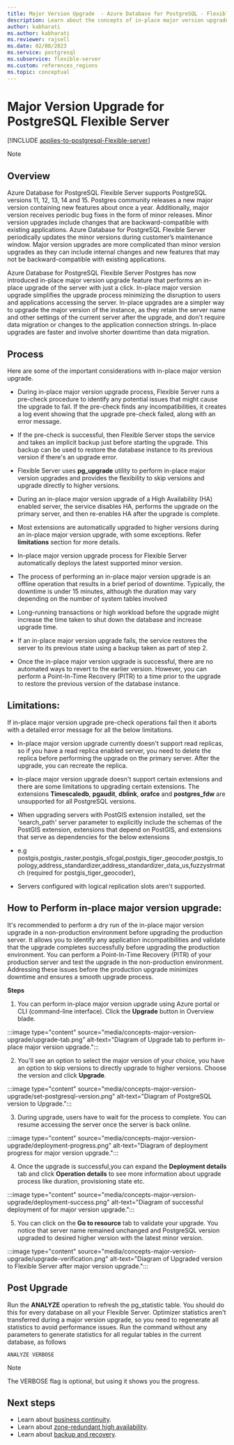 ```yaml
---
title: Major Version Upgrade  - Azure Database for PostgreSQL - Flexible Server 
description: Learn about the concepts of in-place major version upgrade with Azure Database for PostgreSQL - Flexible Server
author: kabharati
ms.author: kabharati
ms.reviewer: rajsell
ms.date: 02/08/2023
ms.service: postgresql
ms.subservice: flexible-server
ms.custom: references_regions
ms.topic: conceptual
---
```


# Major Version Upgrade for PostgreSQL Flexible Server 

[!INCLUDE [applies-to-postgresql-Flexible-server](../includes/applies-to-postgresql-Flexible-server.md)]

> [!NOTE]


## Overview

Azure Database for PostgreSQL Flexible Server supports PostgreSQL versions 11, 12, 13, 14 and 15. Postgres community releases a new major version containing new features about once a year. Additionally, major version receives periodic bug fixes in the form of minor releases. Minor version upgrades include changes that are backward-compatible with existing applications. Azure Database for PostgreSQL Flexible Server periodically updates the minor versions during customer’s maintenance window. Major version upgrades are more complicated than minor version upgrades as they can include internal changes and new features that may not be backward-compatible with existing applications. 

Azure Database for PostgreSQL Flexible Server Postgres has now introduced in-place major version upgrade feature that performs an in-place upgrade of the server with just a click. In-place major version upgrade simplifies the upgrade process minimizing the disruption to users and applications accessing the server. In-place upgrades are a simpler way to upgrade the major version of the instance, as they retain the server name and other settings of the current server after the upgrade, and don't require data migration or changes to the application connection strings. In-place upgrades are faster and involve shorter downtime than data migration. 


## Process

Here are some of the important considerations with in-place major version upgrade. 

- During in-place major version upgrade process,  Flexible Server runs a pre-check procedure to identify any potential issues that might cause the upgrade to fail. If the pre-check finds any incompatibilities, it creates a log event showing that the upgrade pre-check failed, along with an error message. 

- If the pre-check is successful, then Flexible Server stops the service and takes an implicit backup just before starting the upgrade. This backup can be used to restore the database instance to its previous version if there's an upgrade error. 

- Flexible Server uses  **pg_upgrade** utility to perform in-place major version upgrades and  provides the flexibility to skip versions and upgrade directly to higher versions. 

-	During an in-place major version upgrade of a High Availability (HA) enabled server, the service disables HA, performs the upgrade on the primary server, and then re-enables HA after the upgrade is complete. 

-	Most extensions are automatically upgraded to higher versions during an in-place major version upgrade, with some exceptions. Refer **limitations** section for more details. 

-	In-place major version upgrade process for Flexible Server automatically deploys the latest supported minor version. 

-	The process of performing an in-place major version upgrade is an offline operation that results in a brief period of downtime. Typically, the downtime is under 15 minutes, although the duration may vary depending on the number of system tables involved

-	Long-running transactions or high workload before the upgrade might increase the time taken to shut down the database and increase upgrade time. 

-	If an in-place major version upgrade fails, the service restores the server to its previous state using a backup taken as part of step 2.

-	Once the in-place major version upgrade is successful, there are no automated ways to revert to the earlier version. However, you can perform a Point-In-Time Recovery (PITR) to a time prior to the upgrade to restore the previous version of the database instance.

## Limitations:  

If in-place major version upgrade pre-check operations fail then it aborts with a detailed error message for all the below limitations.

- In-place major version upgrade currently doesn't support read replicas, so if you have a read replica enabled server, you need to delete the replica before performing the upgrade on the primary server. After the upgrade, you can recreate the replica. 

- In-place major version upgrade doesn't support certain extensions and there are some limitations to upgrading certain extensions. The extensions **Timescaledb**, **pgaudit**, **dblink**, **orafce** and **postgres_fdw** are unsupported for all PostgreSQL versions. 

-	When upgrading servers with PostGIS extension installed, set the 'search_path' server parameter to explicitly include the schemas of the PostGIS extension, extensions that depend on PostGIS, and extensions that serve as dependencies for the below extensions
-	e.g postgis,postgis_raster,postgis_sfcgal,postgis_tiger_geocoder,postgis_topology,address_standardizer,address_standardizer_data_us,fuzzystrmatch (required for postgis_tiger_geocoder),


-	Servers configured with logical replication slots aren't supported. 





## How to Perform in-place major version upgrade: 

It's recommended to perform a dry run of the in-place major version upgrade in a non-production environment before upgrading the production server. It allows you to identify any application incompatibilities and validate that the upgrade completes successfully before upgrading the production environment. You can perform a Point-In-Time Recovery (PITR) of your production server and test the upgrade in the non-production environment. Addressing these issues before the production upgrade minimizes downtime and ensures a smooth upgrade process. 

**Steps**

1. You can perform in-place major version upgrade using Azure portal or CLI (command-line interface).  Click the **Upgrade** button in Overview blade.




  :::image type="content" source="media/concepts-major-version-upgrade/upgrade-tab.png" alt-text="Diagram of Upgrade tab to perform in-place major version upgrade.":::




2. You'll see an option to select the major version of your choice, you have an option to skip versions to directly upgrade to higher versions. Choose the version and click **Upgrade**. 




:::image type="content" source="media/concepts-major-version-upgrade/set-postgresql-version.png" alt-text="Diagram of PostgreSQL version to Upgrade.":::




3. During upgrade, users have to wait for the process to complete. You can resume accessing the server once the server is back online. 




:::image type="content" source="media/concepts-major-version-upgrade/deployment-progress.png" alt-text="Diagram of deployment progress for major version upgrade.":::






4. Once the upgrade is successful,you can expand the **Deployment details** tab and click **Operation details**  to see more information about upgrade process like duration, provisioning state etc. 






:::image type="content" source="media/concepts-major-version-upgrade/deployment-success.png" alt-text="Diagram of successful deployment of for major version upgrade.":::





5. You can click on the **Go to resource** tab to validate your upgrade. You notice that server name remained unchanged and PostgreSQL version upgraded to desired higher version with the latest minor version. 





:::image type="content" source="media/concepts-major-version-upgrade/upgrade-verification.png" alt-text="Diagram of Upgraded version to Flexible Server after major version upgrade.":::


## Post Upgrade

Run the **ANALYZE** operation to refresh the pg_statistic table. You should do this for every database on all your Flexible Server. Optimizer statistics aren't transferred during a major version upgrade, so you need to regenerate all statistics to avoid performance issues. Run the command without any parameters to generate statistics for all regular tables in the current database, as follows


```
ANALYZE VERBOSE
```
> [!NOTE]   
>
> The VERBOSE flag is optional, but using it shows you the progress. 

## Next steps

- Learn about [business continuity](./concepts-business-continuity.md).
- Learn about [zone-redundant high availability](./concepts-high-availability.md).
- Learn about [backup and recovery](./concepts-backup-restore.md).

